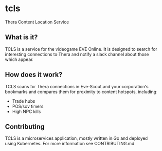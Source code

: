 # tcls
Thera Content Location Service

## What is it?

TCLS is a service for the videogame EVE Online.
It is designed to search for interesting connections to Thera and notify a slack channel about those which appear.

## How does it work?

TCLS scans for Thera connections in Eve-Scout and your corporation's bookmarks and compares them for proximity to content hotspots, including:

* Trade hubs
* POS/sov timers
* High NPC kills

## Contributing

TCLS is a microservices application, mostly written in Go and deployed using Kubernetes.
For more information see CONTRIBUTING.md
